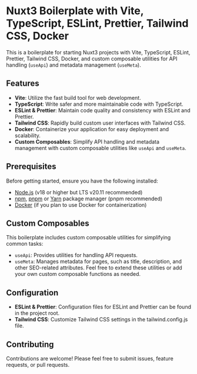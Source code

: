 # Nuxt3 Boilerplate with Vite, TypeScript, ESLint, Prettier, Tailwind CSS, Docker

This is a boilerplate for starting Nuxt3 projects with Vite, TypeScript, ESLint, Prettier, Tailwind CSS, Docker, and custom composable utilities for API handling (`useApi`) and metadata management (`useMeta`).

## Features

- **Vite**: Utilize the fast build tool for web development.
- **TypeScript**: Write safer and more maintainable code with TypeScript.
- **ESLint & Prettier**: Maintain code quality and consistency with ESLint and Prettier.
- **Tailwind CSS**: Rapidly build custom user interfaces with Tailwind CSS.
- **Docker**: Containerize your application for easy deployment and scalability.
- **Custom Composables**: Simplify API handling and metadata management with custom composable utilities like `useApi` and `useMeta`.

## Prerequisites

Before getting started, ensure you have the following installed:

- [Node.js](https://nodejs.org/) (v18 or higher but LTS v20.11 recommended)
- [npm](https://www.npmjs.com/), [pnpm](https://pnpm.io/) or [Yarn](https://yarnpkg.com/) package manager (pnpm recommended)
- [Docker](https://www.docker.com/) (if you plan to use Docker for containerization)

## Custom Composables
This boilerplate includes custom composable utilities for simplifying common tasks:

- `useApi`: Provides utilities for handling API requests.
- `useMeta`: Manages metadata for pages, such as title, description, and other SEO-related attributes. 
Feel free to extend these utilities or add your own custom composable functions as needed.

## Configuration
- __ESLint & Prettier__: Configuration files for ESLint and Prettier can be found in the project root.
- __Tailwind CSS__: Customize Tailwind CSS settings in the tailwind.config.js file.

## Contributing
Contributions are welcome! Please feel free to submit issues, feature requests, or pull requests.
